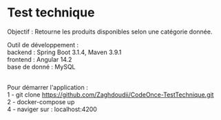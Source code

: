

# Test technique

Objectif : Retourne les produits disponibles selon une catégorie donnée.

Outil de développement : <br/>
backend : Spring Boot 3.1.4, Maven 3.9.1  <br/>
frontend : Angular 14.2  <br/>
base de donné : MySQL  <br/>
 <br/>
 
Pour démarrer l'application :  <br/>
1 - git clone https://github.com/Zaghdoudii/CodeOnce-TestTechnique.git <br/>
2 - docker-compose up  <br/>
4 - naviger sur : localhost:4200 <br/>
